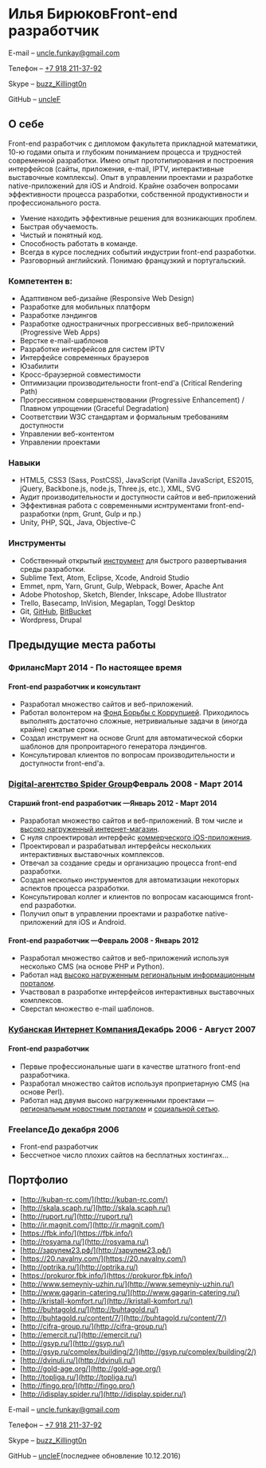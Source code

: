 # Илья БирюковFront-end разработчик

E-mail – [uncle.funkay@gmail.com](mailto:uncle.funkay@gmail.com?subject=Резюме)

Телефон – [+7 918 211-37-92](tel:+79182113792)

Skype – [buzz_Killingt0n](skype:buzz_Killingt0n?chat)

GitHub – [uncleF](https://github.com/uncleF)

## О себе

Front-end разработчик с дипломом факультета прикладной математики, 10-ю годами опыта и глубоким пониманием процесса и трудностей современной разработки. Имею опыт прототипирования и построения интерфейсов (сайты, приложения, e-mail, IPTV, интерактивные выставочные комплексы). Опыт в управлении проектами и разработке native-приложений для iOS и Android. Крайне озабочен вопросами эффективности процесса разработки, собственной продуктивности и профессионального роста.

*   Умение находить эффективные решения для возникающих проблем.
*   Быстрая обучаемость.
*   Чистый и понятный код.
*   Способность работать в команде.
*   Всегда в курсе последних событий индустрии front-end разработки.
*   Разговорный английский. Понимаю французкий и португальский.

### Компетентен в:

*   Адаптивном веб-дизайне (Responsive Web Design)
*   Разработке для мобильных платформ
*   Разработке лэндингов
*   Разработке одностраничных прогрессивных веб-приложений (Progressive Web Apps)
*   Верстке e-mail-шаблонов
*   Разработке интерфейсов для систем IPTV
*   Интерфейсе современных браузеров
*   Юзабилити
*   Кросс-браузерной совместимости
*   Оптимизации производительности front-end'а (Critical Rendering Path)
*   Прогрессивном совершенствовании (Progressive Enhancement) / Плавном упрощении (Graceful Degradation)
*   Соответствии W3C стандартам и формальным требованиям доступности
*   Управлении веб-контентом
*   Управлении проектами

### Навыки

*   HTML5, CSS3 (Sass, PostCSS), JavaScript (Vanilla JavaScript, ES2015, jQuery, Backbone.js, node.js, Three.js, etc.), XML, SVG
*   Аудит производительности и доступности сайтов и веб-приложений
*   Эффективная работа с современными иснтрументами front-end-разработки (npm, Grunt, Gulp и пр.)
*   Unity, PHP, SQL, Java, Objective-C

### Инструменты

*   Собственный открытый [инструмент](https://github.com/uncleF/TemplateX) для быстрого развертывания среды разработки.
*   Sublime Text, Atom, Eclipse, Xcode, Android Studio
*   Emmet, npm, Yarn, Grunt, Gulp, Webpack, Bower, Apache Ant
*   Adobe Photoshop, Sketch, Blender, Inkscape, Adobe Illustrator
*   Trello, Basecamp, InVision, Megaplan, Toggl Desktop
*   Git, [GitHub](https://github.com/), [BitBucket](https://bitbucket.org/)
*   Wordpress, Drupal

## Предыдущие места работы

### ФрилансМарт 2014 - По настоящее время

#### Front-end разработчик и консультант

*   Разработал множество сайтов и веб-приложений.
*   Работал волонтером на [Фонд Борьбы с Коррупцией](http://fbk.info/). Приходилось выполнять достаточно сложные, нетривиальные задачи в (иногда крайне) сжатые сроки.
*   Создал инструмент на основе Grunt для автоматической сборки шаблонов для пропроитарного генератора лэндингов.
*   Консультировал клиентов по вопросам производительности и доступности front-end'а.

### [Digital-агентство Spider Group](http://spider.ru/)Февраль 2008 - Март 2014

#### Старший front-end разработчик —Январь 2012 - Март 2014

*   Разработал множество сайтов и веб-приложений. В том числе и [высоко нагруженный интернет-магазин](http://topliga.ru/).
*   С нуля спроектировал интерфейс [коммерческого iOS-приложения](https://itunes.apple.com/us/app/fingo.-furniture.-try-before/id567070760?mt=8).
*   Проектировал и разрабатывал интерфейсы нескольких интерактивных выставочных комплексов.
*   Отвечал за создание среды и организацию процесса front-end разработки.
*   Создал несколько инструментов для автоматизации некоторых аспектов процесса разработки.
*   Консультировал коллег и клиентов по вопросам касающимся front-end разработки.
*   Получил опыт в управлении проектами и разработке native-приложений для iOS и Android.

#### Front-end разработчик —Февраль 2008 - Январь 2012

*   Разработал множество сайтов и веб-приложений используя несколько CMS (на основе PHP и Python).
*   Работал над [высоко нагруженным региональным информационным порталом](http://www.kuban.ru/).
*   Участвовал в разработке интерфейсов интерактивных выставочных комплексов.
*   Сверстал множество e-mail шаблонов.

### [Кубанская Интернет Компания](http://kubic.ru/)Декабрь 2006 - Август 2007

#### Front-end разработчик

*   Первые профессиональные шаги в качестве штатного front-end разработчика.
*   Разработал множество сайтов используя проприетарную CMS (на основе Perl).
*   Работал над двумя высоко нагруженными проектами — [региональным новостным порталом](http://www.yuga.ru/) и [социальной сетью](http://www.diary.ru/).

### FreelanceДо декабря 2006

*   Front-end разработчик
*   Бессчетное число плохих сайтов на бесплатных хостингах...

## Портфолио

*   [http://kuban-rc.com/](http://kuban-rc.com/)
*   [http://skala.scaph.ru/](http://skala.scaph.ru/)
*   [http://ruport.ru/](http://ruport.ru/)
*   [http://ir.magnit.com/](http://ir.magnit.com/)
*   [https://fbk.info/](https://fbk.info/)
*   [http://rosyama.ru/](http://rosyama.ru/)
*   [http://зарулем23.рф/](http://зарулем23.рф/)
*   [https://20.navalny.com/](https://20.navalny.com/)
*   [http://optrika.ru/](http://optrika.ru/)
*   [https://prokuror.fbk.info/](https://prokuror.fbk.info/)
*   [http://www.semeyniy-uzhin.ru/](http://www.semeyniy-uzhin.ru/)
*   [http://www.gagarin-catering.ru/](http://www.gagarin-catering.ru/)
*   [http://kristall-komfort.ru/](http://kristall-komfort.ru/)
*   [http://buhtagold.ru/](http://buhtagold.ru/)
*   [http://buhtagold.ru/content/7/](http://buhtagold.ru/content/7/)
*   [http://cifra-group.ru/](http://cifra-group.ru/)
*   [http://emercit.ru/](http://emercit.ru/)
*   [http://gsyp.ru/](http://gsyp.ru/)
*   [http://gsyp.ru/complex/building/2/](http://gsyp.ru/complex/building/2/)
*   [http://dvinuli.ru/](http://dvinuli.ru/)
*   [http://gold-age.org/](http://gold-age.org/)
*   [http://topliga.ru/](http://topliga.ru/)
*   [http://fingo.pro/](http://fingo.pro/)
*   [http://idisplay.spider.ru/](http://idisplay.spider.ru/)

E-mail – [uncle.funkay@gmail.com](mailto:uncle.funkay@gmail.com?subject=Резюме)

Телефон – [+7 918 211-37-92](tel:+79182113792)

Skype – [buzz_Killingt0n](skype:buzz_Killingt0n?chat)

GitHub – [uncleF](https://github.com/uncleF)(последнее обновление 10.12.2016)